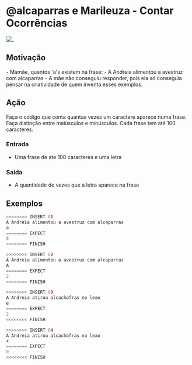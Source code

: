 # @alcaparras e Marileuza - Contar Ocorrências

![_](cover.jpg)

## Motivação

\- Mamãe, quantos 'a's existem na frase:
\- A Andreia alimentou a avestruz com alcaparras
\- A mãe não conseguiu responder, pois ela só conseguia pensar na criatividade de quem inventa esses exemplos.

## Ação

Faça o código que conta quantas vezes um caractere aparece numa frase. Faça distinção entre maiúsculos e minúsculos. Cada frase tem até 100 caracteres.

### Entrada

* Uma frase de ate 100 caracteres e uma letra  

### Saída

* A quantidade de vezes que a letra aparece na frase

## Exemplos

``` py
>>>>>>>> INSERT 01
A Andreia alimentou a avestruz com alcaparras
a
======== EXPECT
8
<<<<<<<< FINISH
```

```py
>>>>>>>> INSERT 02
A Andreia alimentou a avestruz com alcaparras
A
======== EXPECT
2
<<<<<<<< FINISH
```

```py
>>>>>>>> INSERT 03
A Andreia atirou alcachofras no leao
e
======== EXPECT
2
<<<<<<<< FINISH
```

```py
>>>>>>>> INSERT 04
A Andreia atirou alcachofras no leao
x
======== EXPECT
0
<<<<<<<< FINISH
```
